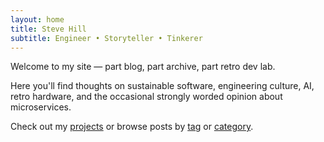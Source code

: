 ```yaml
---
layout: home
title: Steve Hill
subtitle: Engineer • Storyteller • Tinkerer
---
```


Welcome to my site — part blog, part archive, part retro dev lab.

Here you'll find thoughts on sustainable software, engineering culture, AI, retro hardware, and the occasional strongly worded opinion about microservices.

Check out my <a href="/projects/">projects</a> or browse posts by <a href="/tags/">tag</a> or <a href="/categories/">category</a>.